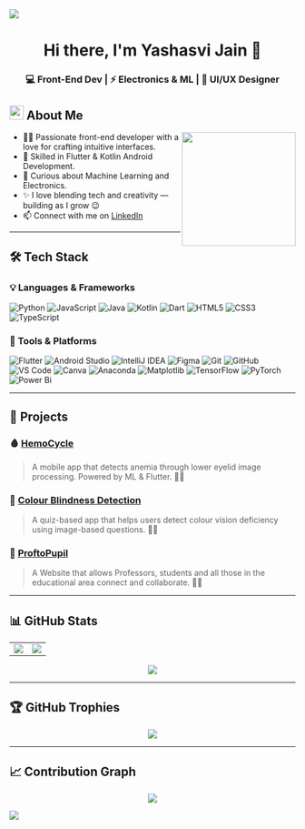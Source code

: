 <!-- Gruvbox Horizontal Divider -->
<img src="https://user-images.githubusercontent.com/73097560/115834477-dbab4500-a447-11eb-908a-139a6edaec5c.gif">

<h1 align="center">Hi there, I'm Yashasvi Jain 👋</h1>

<div align="center">
  <h3>💻 Front-End Dev | ⚡ Electronics & ML | 🎨 UI/UX Designer</h3>
</div>

<!-- About Section -->
## <img src="https://github.com/7oSkaaa/7oSkaaa/blob/main/Images/about_me.gif?raw=true" width="25px"> About Me

<img align="right" src="https://media.giphy.com/media/SWoSkN6DxTszqIKEqv/giphy.gif" width="200px"/>

- 👩‍💻 Passionate front-end developer with a love for crafting intuitive interfaces.
- 📱 Skilled in Flutter & Kotlin Android Development.
- 🧠 Curious about Machine Learning and Electronics.
- ✨ I love blending tech and creativity — building as I grow 😉
- 📫 Connect with me on [LinkedIn](https://www.linkedin.com/in/yashasvi-jain-44a553322/)

---

## 🛠️ Tech Stack

### 💡 Languages & Frameworks

![Python](https://img.shields.io/badge/python-3670A0?style=for-the-badge&logo=python&logoColor=ffdd54)
![JavaScript](https://img.shields.io/badge/-JavaScript-F7DF1E?style=flat&logo=javascript&logoColor=000)
![Java](https://img.shields.io/badge/java-%23ED8B00.svg?style=for-the-badge&logo=openjdk&logoColor=white)
![Kotlin](https://img.shields.io/badge/-Kotlin-0095D5?style=flat&logo=kotlin&logoColor=fff)
![Dart](https://img.shields.io/badge/-Dart-0175C2?style=flat&logo=dart&logoColor=fff)
![HTML5](https://img.shields.io/badge/-HTML5-E34F26?style=flat&logo=html5&logoColor=fff)
![CSS3](https://img.shields.io/badge/-CSS3-1572B6?style=flat&logo=css3)
![TypeScript](https://img.shields.io/badge/typescript-%23007ACC.svg?style=for-the-badge&logo=typescript&logoColor=white)

### 🧰 Tools & Platforms

![Flutter](https://img.shields.io/badge/-Flutter-02569B?style=flat&logo=flutter)
![Android Studio](https://img.shields.io/badge/-Android%20Studio-3DDC84?style=flat&logo=android-studio)
![IntelliJ IDEA](https://img.shields.io/badge/IntelliJIDEA-000000.svg?style=for-the-badge&logo=intellij-idea&logoColor=white)
![Figma](https://img.shields.io/badge/-Figma-F24E1E?style=flat&logo=figma)
![Git](https://img.shields.io/badge/-Git-F05032?style=flat&logo=git)
![GitHub](https://img.shields.io/badge/-GitHub-181717?style=flat&logo=github)
![VS Code](https://img.shields.io/badge/-VS%20Code-007ACC?style=flat&logo=visual-studio-code)
![Canva](https://img.shields.io/badge/Canva-%2300C4CC.svg?style=for-the-badge&logo=Canva&logoColor=white)
![Anaconda](https://img.shields.io/badge/Anaconda-%2344A833.svg?style=for-the-badge&logo=anaconda&logoColor=white)
![Matplotlib](https://img.shields.io/badge/Matplotlib-%23ffffff.svg?style=for-the-badge&logo=Matplotlib&logoColor=black)
![TensorFlow](https://img.shields.io/badge/TensorFlow-%23FF6F00.svg?style=for-the-badge&logo=TensorFlow&logoColor=white)
![PyTorch](https://img.shields.io/badge/PyTorch-%23EE4C2C.svg?style=for-the-badge&logo=PyTorch&logoColor=white)
![Power Bi](https://img.shields.io/badge/power_bi-F2C811?style=for-the-badge&logo=powerbi&logoColor=black)

---

## 🚀 Projects

### 🩸 [HemoCycle](https://github.com/Y4shu/HemoCycle-2)
> A mobile app that detects anemia through lower eyelid image processing. Powered by ML & Flutter. 🧬📱

### 🎨 [Colour Blindness Detection](https://github.com/Y4shu/ColourBlindnessDetection)
> A quiz-based app that helps users detect colour vision deficiency using image-based questions. 🌈🧠

### 📡 [ProftoPupil](underwork)
> A Website that allows Professors, students and all those in the educational area connect and collaborate. 🧬📱

---

## 📊 GitHub Stats

<table>
<tr>
<td>
  <img src="https://github-readme-stats.vercel.app/api?username=Y4shu&theme=gruvbox&show_icons=true&count_private=true" />
</td>
<td>
  <img src="https://github-readme-stats.vercel.app/api/top-langs/?username=Y4shu&theme=gruvbox&layout=compact" />
</td>
</tr>
</table>

<div align="center">
  <img src="https://github-readme-streak-stats.herokuapp.com/?user=Y4shu&theme=gruvbox&hide_border=false" />
</div>

---

## 🏆 GitHub Trophies

<p align="center">
  <img src="https://github-profile-trophy.vercel.app/?username=Y4shu&theme=gruvbox&no-frame=true&margin-w=10&column=7" />
</p>

---

## 📈 Contribution Graph

<p align="center">
  <img src="https://github-readme-activity-graph.vercel.app/graph?username=Y4shu&theme=gruvbox" />
</p>

<!-- Gruvbox Horizontal Divider -->
<img src="https://user-images.githubusercontent.com/73097560/115834477-dbab4500-a447-11eb-908a-139a6edaec5c.gif">
